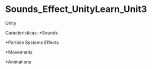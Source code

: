 # Sounds_Effect_UnityLearn_Unit3
Unity

Caracteristicas:
*Sounds

*Particle Systems Effects

*Movements

*Animations
